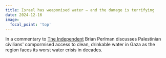 ```yaml
---
title: Israel has weaponised water – and the damage is terrifying
date: 2024-12-16
image:
  focal_point: 'top'
---
```


<!--more-->

In a commentary to [The Independent](https://www.the-independent.com/voices/israel-damaged-water-supplies-gaza-strip-palestinians-b2665108.html) Brian Perlman discusses Palestinian civilians' compormised access to clean, drinkable water in Gaza as the region faces its worst water crisis in decades.